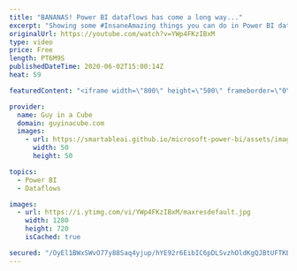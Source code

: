```yaml
---
title: "BANANAS! Power BI dataflows has come a long way..."
excerpt: "Showing some #InsaneAmazing things you can do in Power BI dataflows. This is really bananas!  Power BI dataflows data source doc: https://docs.microsoft.com/power-bi/transform-model/service-dataflows-data-sources  📢 Become a member: https://guyinacu.be/membership   *******************  Want to take"
originalUrl: https://youtube.com/watch?v=YWp4FKzIBxM
type: video
price: Free
length: PT6M9S
publishedDateTime: 2020-06-02T15:00:14Z
heat: 59

featuredContent: "<iframe width=\"800\" height=\"500\" frameborder=\"0\" src=\"https://www.youtube.com/embed/YWp4FKzIBxM\" allow=\"accelerometer; autoplay; encrypted-media; gyroscope; picture-in-picture\" allowfullscreen></iframe>"

provider:
  name: Guy in a Cube
  domain: guyinacube.com
  images:
    - url: https://smartableai.github.io/microsoft-power-bi/assets/images/organizations/guyinacube.com-50x50.jpg
      width: 50
      height: 50

topics:
  - Power BI
  - Dataflows

images:
  - url: https://i.ytimg.com/vi/YWp4FKzIBxM/maxresdefault.jpg
    width: 1280
    height: 720
    isCached: true

secured: "/OyEl1BWxSWvO77y88Saq4yjup/hYE92r6EibIC6pDLSvzhOldKgQJBtUFTKBP7jZ2glVELay4q6KiwkaAnBqrT2mOQJBnmH3Bu9mxtT/PLPD1eRSAhFn+ZDHp9LoyOSWijpbxAmwP04injR079fo1Fs7Y5OdvXXP2sI8WkbMAO7mEyuM563rx2SSe2YLUx9CWQjwAueMfpIk03U3BNZ/uUnDo7EaUlKj7ywTU+KzVdMU8k/BLjIxmtqepbWzWL8mmqVqvJpTPXpBWTiGyoqtZtrt9ZIiFxal9PZvGU/WCr+PY24FUYIGJmxhIurPEyOVGxhclE660IJDo5nQkXTm1r77UFGnbvBE/S01sq4CJ/DKr7lorvzGQg3o9elUkS2L+kas+uvJdfUQiyCuwyZ+Ot1jy6TpHD+D8hhw1FRl7U=;beMh26obHpJuJbfUoEj4aQ=="
---
```


